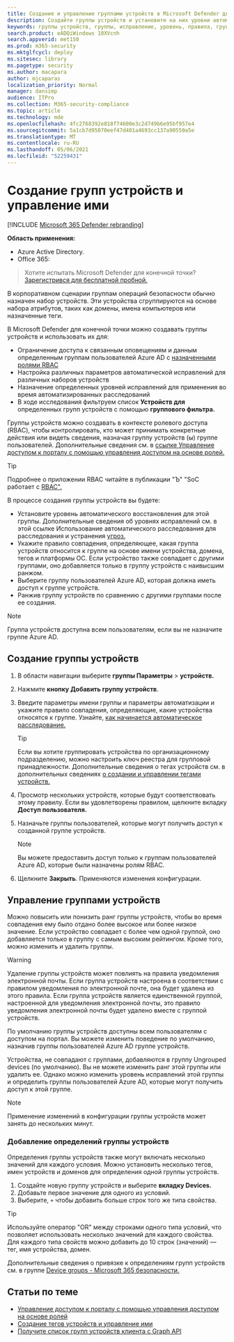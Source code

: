 ```yaml
---
title: Создание и управление группами устройств в Microsoft Defender для конечной точки
description: Создайте группы устройств и установите на них уровни автоматического устранения, подтвердив правила, применимые к группе
keywords: группы устройств, группы, исправление, уровень, правила, группа aad, роль, назначение, ранж
search.product: eADQiWindows 10XVcnh
search.appverid: met150
ms.prod: m365-security
ms.mktglfcycl: deploy
ms.sitesec: library
ms.pagetype: security
ms.author: macapara
author: mjcaparas
localization_priority: Normal
manager: dansimp
audience: ITPro
ms.collection: M365-security-compliance
ms.topic: article
ms.technology: mde
ms.openlocfilehash: 4fc2768392e818f74600e3c2d749b6e95bf957e4
ms.sourcegitcommit: 5a1cb7d95070eef47d401a4693cc137a90550a5e
ms.translationtype: MT
ms.contentlocale: ru-RU
ms.lasthandoff: 05/06/2021
ms.locfileid: "52259431"
---
```

# <a name="create-and-manage-device-groups"></a>Создание групп устройств и управление ими

[!INCLUDE [Microsoft 365 Defender rebranding](../../includes/microsoft-defender.md)]


**Область применения:**
- Azure Active Directory.
- Office 365:

> Хотите испытать Microsoft Defender для конечной точки? [Зарегистрився для бесплатной пробной.](https://www.microsoft.com/microsoft-365/windows/microsoft-defender-atp?ocid=docs-wdatp-exposedapis-abovefoldlink)


В корпоративном сценарии группам операций безопасности обычно назначен набор устройств. Эти устройства сгруппируются на основе набора атрибутов, таких как домены, имена компьютеров или назначенные теги.

В Microsoft Defender для конечной точки можно создавать группы устройств и использовать их для:
- Ограничение доступа к связанным оповещениям и данным определенным группам пользователей Azure AD с [назначенными ролями RBAC](rbac.md) 
- Настройка различных параметров автоматической исправлений для различных наборов устройств
- Назначение определенных уровней исправлений для применения во время автоматизированных расследований
- В ходе исследования фильтруем список **Устройств для** определенных групп устройств с помощью **группового фильтра.**

Группы устройств можно создавать в контексте ролевого доступа (RBAC), чтобы контролировать, кто может принимать конкретные действия или видеть сведения, назначая группу устройств (ы) группе пользователей. Дополнительные сведения см. в [ссылке Управление доступом к порталу с помощью управления доступом на основе ролей.](rbac.md)

>[!TIP]
> Подробнее о приложении RBAC читайте в публикации "Ъ" "SoC работает с [RBAC".](https://techcommunity.microsoft.com/t5/Windows-Defender-ATP/Is-your-SOC-running-flat-with-limited-RBAC/ba-p/320015)

В процессе создания группы устройств вы будете:
- Установите уровень автоматического восстановления для этой группы. Дополнительные сведения об уровнях исправлений см. в этой ссылке Использование автоматического расследования для расследования и устранения [угроз.](automated-investigations.md)
- Укажите правило совпадения, определяющее, какая группа устройств относится к группе на основе имени устройства, домена, тегов и платформы ОС. Если устройство также совпадает с другими группами, оно добавляется только в группу устройств с наивысшим ранжом.
- Выберите группу пользователей Azure AD, которая должна иметь доступ к группе устройств.
- Ранжив группу устройств по сравнению с другими группами после ее создания.

>[!NOTE]
>Группа устройств доступна всем пользователям, если вы не назначите группе Azure AD.

## <a name="create-a-device-group"></a>Создание группы устройств

1. В области навигации выберите **группы Параметры**  >  **устройств.**

2. Нажмите **кнопку Добавить группу устройств**.

3. Введите параметры имени группы и параметры автоматизации и укажите правило совпадения, определяющие, какие устройства относятся к группе. Узнайте, [как начинается автоматическое расследование.](automated-investigations.md#how-the-automated-investigation-starts)

    >[!TIP]
    >Если вы хотите группировать устройства по организационному подразделению, можно настроить ключ реестра для групповой принадлежности. Дополнительные сведения о тегах устройств см. в дополнительных сведениях [о создании и управлении тегами устройств.](machine-tags.md)

4. Просмотр нескольких устройств, которые будут соответствовать этому правилу. Если вы удовлетворены правилом, щелкните вкладку **Доступ пользователя.**

5. Назначьте группы пользователей, которые могут получить доступ к созданной группе устройств.

    >[!NOTE]
    >Вы можете предоставить доступ только к группам пользователей Azure AD, которые были назначены ролям RBAC.

6. Щелкните **Закрыть**. Применяются изменения конфигурации.

## <a name="manage-device-groups"></a>Управление группами устройств

Можно повысить или понизить ранг группы устройств, чтобы во время совпадения ему было отдано более высокое или более низкое значение. Если устройство совпадает с более чем одной группой, оно добавляется только в группу с самым высоким рейтингом. Кроме того, можно изменить и удалить группы.



>[!WARNING]
>Удаление группы устройств может повлиять на правила уведомления электронной почты. Если группа устройств настроена в соответствии с правилом уведомления по электронной почте, она будет удалена из этого правила. Если группа устройств является единственной группой, настроенной для уведомления электронной почты, это правило уведомления электронной почты будет удалено вместе с группой устройств.

По умолчанию группы устройств доступны всем пользователям с доступом на портал. Вы можете изменить поведение по умолчанию, назначив группы пользователей Azure AD группе устройств.

Устройства, не совпадают с группами, добавляются в группу Ungrouped devices (по умолчанию). Вы не можете изменить ранг этой группы или удалить ее. Однако можно изменить уровень исправлений этой группы и определить группы пользователей Azure AD, которые могут получить доступ к этой группе.

>[!NOTE]
> Применение изменений в конфигурации группы устройств может занять до нескольких минут.


### <a name="add-device-group-definitions"></a>Добавление определений группы устройств
Определения группы устройств также могут включать несколько значений для каждого условия. Можно установить несколько тегов, имен устройств и доменов для определения одной группы устройств.

1. Создайте новую группу устройств и выберите **вкладку Devices.**
2. Добавьте первое значение для одного из условий.
3. Выберите, `+` чтобы добавить больше строк того же типа свойства.

>[!TIP]
> Используйте оператор "OR" между строками одного типа условий, что позволяет использовать несколько значений для каждого свойства.
> Для каждого типа свойств можно добавить до 10 строк (значений) — тег, имя устройства, домен.

Дополнительные сведения о привязке к определениям групп устройств см. в группе [Device groups - Microsoft 365 безопасности.](https://sip.security.microsoft.com/homepage)

## <a name="related-topics"></a>Статьи по теме

- [Управление доступом к порталу с помощью управления доступом на основе ролей](rbac.md)
- [Создание тегов устройств и управление ими](machine-tags.md)
- [Получите список групп устройств клиента с Graph API](https://docs.microsoft.com/graph/api/device-list-memberof)

